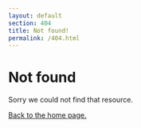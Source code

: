 ```yaml
---
layout: default
section: 404
title: Not found!
permalink: /404.html
---
```


<div class="Bxz(bb) Pt(40px) Px(10px) Mb(50px) Mx(a)--sm Maw(1280px)--sm W(90%)--sm W(a)">
    <h1>Not found</h1>
    <p>Sorry we could not find that resource.</p>
    <p>
        <a href="{{'/' | relative_url }}">Back to the home page.</a>
    </p>
</div>